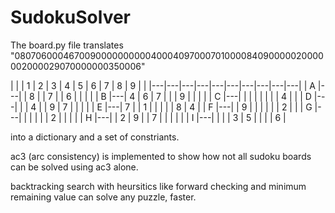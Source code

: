 # SudokuSolver

The board.py file translates "080706000467009000000000040004097000701000084090000020000002000029070000000350006" 
  
|   |   | 1 | 2 | 3 | 4 | 5 | 6 | 7 | 8 | 9 |
|   |---|---|---|---|---|---|---|---|---|---|
| A |---|   | 8 |   | 7 |   | 6 |   |   |   |
| B |---| 4 | 6 | 7 |   |   | 9 |   |   |   |
| C |---|   |   |   |   |   |   |   | 4 |   |
| D |---|   |   | 4 |   | 9 | 7 |   |   |   |
| E |---| 7 |   | 1 |   |   |   |   | 8 | 4 |
| F |---|   | 9 |   |   |   |   |   | 2 |   |
| G |---|   |   |   |   |   | 2 |   |   |   |
| H |---|   | 2 | 9 |   | 7 |   |   |   |   |
| I |---|   |   |   | 3 | 5 |   |   |   | 6 |
  
into a dictionary and a set of constriants.

ac3 (arc consistency) is implemented to show how not all sudoku boards can be solved using ac3 alone.

backtracking search with heursitics like forward checking and minimum remaining value can solve any puzzle, faster.
  
